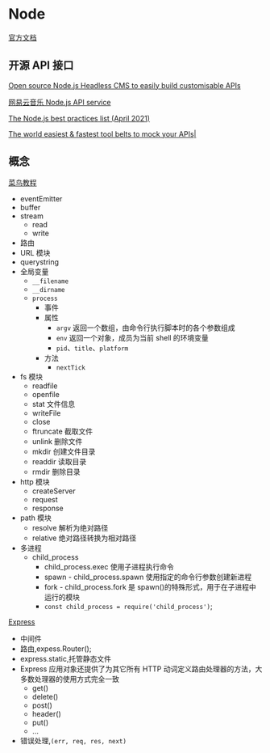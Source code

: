# Node

[官方文档](https://nodejs.org/api/process.html)

## 开源 API 接口

[Open source Node.js Headless CMS to easily build customisable APIs](https://github.com/strapi/strapi)

[网易云音乐 Node.js API service](https://github.com/Binaryify/NeteaseCloudMusicApi)

[The Node.js best practices list (April 2021)](https://github.com/goldbergyoni/nodebestpractices?utm_source=gold_browser_extension)

[The world easiest & fastest tool belts to mock your APIs|](https://designer.mocky.io/)

[]()

## 概念

[菜鸟教程](https://www.runoob.com/nodejs/nodejs-tutorial.html)

- eventEmitter
- buffer
- stream
  - read
  - write
- 路由
- URL 模块
- querystring
- 全局变量
  - `__filename`
  - `__dirname`
  - `process`
    - 事件
    - 属性
      - `argv` 返回一个数组，由命令行执行脚本时的各个参数组成
      - `env` 返回一个对象，成员为当前 shell 的环境变量
      - `pid`、`title`、`platform`
    - 方法
      - `nextTick`
- fs 模块
  - readfile
  - openfile
  - stat 文件信息
  - writeFile
  - close
  - ftruncate 截取文件
  - unlink 删除文件
  - mkdir 创建文件目录
  - readdir 读取目录
  - rmdir 删除目录
- http 模块
  - createServer
  - request
  - response
- path 模块
  - resolve 解析为绝对路径
  - relative 绝对路径转换为相对路径
- 多进程
  - child_process
    - child_process.exec 使用子进程执行命令
    - spawn - child_process.spawn 使用指定的命令行参数创建新进程
    - fork - child_process.fork 是 spawn()的特殊形式，用于在子进程中运行的模块
    - `const child_process = require('child_process')`;

[Express](https://developer.mozilla.org/zh-CN/docs/Learn/Server-side/Express_Nodejs/Introduction#%E6%89%98%E7%AE%A1%E9%9D%99%E6%80%81%E6%96%87%E4%BB%B6)

- 中间件
- 路由,expess.Router();
- express.static,托管静态文件
- Express 应用对象还提供了为其它所有 HTTP 动词定义路由处理器的方法，大多数处理器的使用方式完全一致
  - get()
  - delete()
  - post()
  - header()
  - put()
  - ...
- 错误处理,`(err, req, res, next)`
